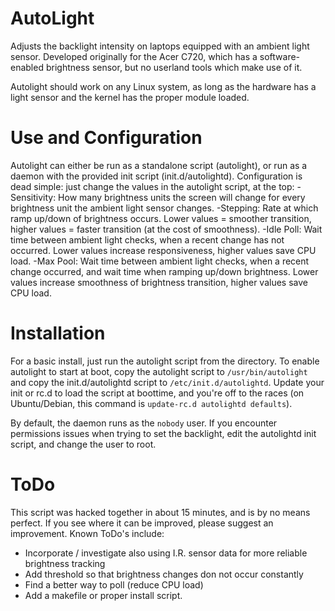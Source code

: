 # AutoLight
Adjusts the backlight intensity on laptops equipped with an ambient light sensor. Developed
originally for the Acer C720, which has a software-enabled brightness sensor, but no 
userland tools which make use of it.

Autolight should work on any Linux system, as long as the hardware has a light sensor and 
the kernel has the proper module loaded.


# Use and Configuration
Autolight can either be run as a standalone script (autolight), or run as a daemon with 
the provided init script (init.d/autolightd). Configuration is dead simple: just change the 
values in the autolight script, at the top:
-Sensitivity: How many brightness units the screen will change for every brightness
    unit the ambient light sensor changes.
-Stepping: Rate at which ramp up/down of brightness occurs. Lower values = smoother
    transition, higher values = faster transition (at the cost of smoothness).
-Idle Poll: Wait time between ambient light checks, when a recent change has not occurred.
    Lower values increase responsiveness, higher values save CPU load.
-Max Pool: Wait time between ambient light checks, when a recent change occurred,
    and wait time when ramping up/down brightness. Lower values increase smoothness of
    brightness transition, higher values save CPU load.

    
# Installation
For a basic install, just run the autolight script from the directory. To enable autolight
to start at boot, copy the autolight script to `/usr/bin/autolight` and copy the 
init.d/autolightd script to `/etc/init.d/autolightd`. Update your init or rc.d to load the
script at boottime, and you're off to the races (on Ubuntu/Debian, this command is 
`update-rc.d autolightd defaults`).

By default, the daemon runs as the `nobody` user. If you encounter permissions issues when
trying to set the backlight, edit the autolightd init script, and change the user to root.
   
    
# ToDo
This script was hacked together in about 15 minutes, and is by no means perfect. If you 
see where it can be improved, please suggest an improvement. Known ToDo's include:
- Incorporate / investigate also using I.R. sensor data for more reliable brightness
    tracking
- Add threshold so that brightness changes don not occur constantly
- Find a better way to poll (reduce CPU load)
- Add a makefile or proper install script.


